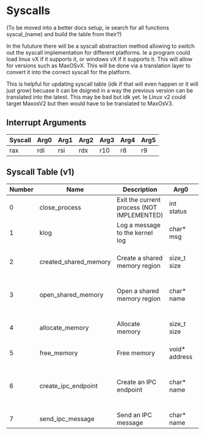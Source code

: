 # Syscalls
(To be moved into a better docs setup, ie search for all functions syscal_(name) and build the table from their?)

In the fututure there will be a syscall abstraction method allowing to switch out the syscall implementation for different platforms.
Ie a program could load linux vX if it supports it, or windows vX if it supports it. This will allow for versions such as MaxOSvX.
This will be done via a translation layer to convert it into the correct syscall for the platform.

This is helpful for updating syscall table (idk if that will even happen or it will just grow) becuase it can be dsigned in a way the previous version can be translated into the latest. This may be bad but idk yet. Ie Linux v2 could target MaxosV2 but then would have to be translated to MaxOsV3.


## Interrupt Arguments
| Syscall | Arg0 | Arg1 | Arg2 | Arg3 | Arg4 | Arg5 |
|---------|------|------|------|------|------|------|
| rax     | rdi  | rsi  | rdx  | r10  | r8   | r9   |

## Syscall Table (v1)
| Number | Name                  | Description                                 | Arg0          | Arg1       | Arg2        | Arg3 | Arg4 | Arg5 | Return                                         |
|--------|-----------------------|---------------------------------------------|---------------|------------|-------------|------|------|------|------------------------------------------------|
| 0      | close_process         | Exit the current process  (NOT IMPLEMENTED) | int status    |            |             |      |      |      |                                                |
| 1      | klog                  | Log a message to the kernel log             | char* msg     |            |             |      |      |      |                                                |
| 2      | created_shared_memory | Create a shared memory region               | size_t size   | char* name |             |      |      |      | void*  address (null if failed)                |
| 3      | open_shared_memory    | Open a shared memory region                 | char* name    |            |             |      |      |      | void*  address (null if failed)                |
| 4      | allocate_memory       | Allocate memory                             | size_t size   |            |             |      |      |      | void*  address (null if failed)                |
| 5      | free_memory           | Free memory                                 | void* address |            |             |      |      |      |                                                |
| 6      | create_ipc_endpoint   | Create an IPC endpoint                      | char* name    |            |             |      |      |      | void*  message buffer address (null if failed) |
| 7      | send_ipc_message      | Send an IPC message                         | char* name    | void* data | size_t size |      |      |      |                                                |